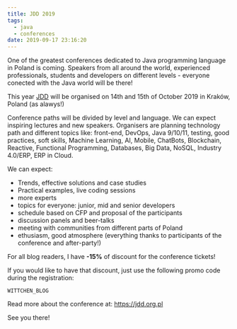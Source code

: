 ```yaml
---
title: JDD 2019
tags:
  - java
  - conferences
date: 2019-09-17 23:16:20
---
```



One of the greatest conferences dedicated to Java programming language in Poland is coming. Speakers from all around the world, experienced professionals, students and developers on different levels - everyone conected with the Java world will be there!

This year [JDD](https://jdd.org.pl) will be organised on 14th and 15th of October 2019 in Kraków, Poland (as alawys!)

Conference paths will be divided by level and language. We can expect inspiring lectures and new speakers. Organisers are planning technology path and different topics like: front-end, DevOps, Java 9/10/11, testing, good practices, soft skills, Machine Learning, AI, Mobile, ChatBots, Blockchain, Reactive, Functional Programming, Databases, Big Data, NoSQL, Industry 4.0/ERP, ERP in Cloud.

We can expect:
- Trends, effective solutions and case studies
- Practical examples, live coding sessions
- more experts
- topics for everyone: junior, mid and senior developers
- schedule based on CFP and proposal of the participants
- discussion panels and beer-talks
- meeting with communities from different parts of Poland
- ethusiasm, good atmosphere (everything thanks to participants of the conference and after-party!)

For all blog readers, I have **-15%** of discount for the conference tickets!

If you would like to have that discount, just use the following promo code during the registration:

```
WITTCHEN_BLOG
```

Read more about the conference at: https://jdd.org.pl

See you there!
